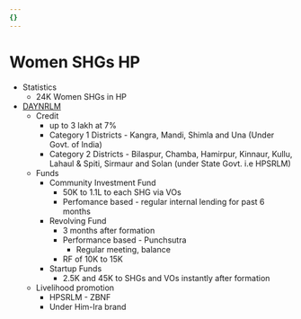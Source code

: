 ```yaml
---
{}
---
```

   
# Women SHGs HP   
* Statistics   
	* 24K Women SHGs in HP   
* [DAYNRLM](../../../04%20Economy/Economic%20Survey%20HP%20-%202020-21/14%20Rural%20Development%20and%20Panchayati%20Raj/DAYNRLM.md)   
	* Credit   
		* up to 3 lakh at 7%   
		* Category 1 Districts - Kangra, Mandi, Shimla and Una (Under Govt. of India)   
		* Category 2 Districts - Bilaspur, Chamba, Hamirpur, Kinnaur, Kullu, Lahaul & Spiti, Sirmaur and Solan (under State Govt. i.e HPSRLM)   
	* Funds   
		* Community Investment Fund   
			* 50K to 1.1L to each SHG via VOs   
			* Perfomance based - regular internal lending for past 6 months   
		* Revolving Fund   
			* 3 months after formation   
			* Performance based - Punchsutra   
				* Regular meeting, balance   
			* RF of 10K to 15K   
		* Startup Funds   
			* 2.5K and 45K to SHGs and VOs instantly after formation   
	* Livelihood promotion   
		* HPSRLM - ZBNF   
		* Under Him-Ira brand
